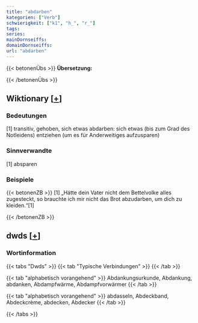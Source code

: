 ```yaml
---
title: "abdarben"
kategorien: ["Verb"]
schwierigkeit: ["k1", "h_", "r_"]
tags:
series:
mainDornseiffs:
domainDornseiffs:
url: "abdarben"
---
```


{{< betonenÜbs >}}
**Übersetzung:**  
  
{{< /betonenÜbs >}}

## Wiktionary [[+](https://de.wiktionary.org/wiki/abdarben)]

### Bedeutungen
[1] transitiv, gehoben, sich etwas abdarben: sich etwas (bis zum Grad des Notleidens) entziehen (um es für Anderweitiges aufzusparen)  

### Sinnverwandte
[1] absparen  

### Beispiele
{{< betonenZB >}}
[1] „Hätte dein Vater nicht dem Bettelvolke alles zugesteckt, so brauchte ich mir nicht das Brot abzudarben, um dich zu kleiden.“[1]  

{{< /betonenZB >}}


## dwds [[+](https://www.dwds.de/wb/abdarben)]

### Wortinformation
{{< tabs "Dwds" >}}
{{< tab "Typische Verbindungen" >}}
{{< /tab >}}

{{< tab "alphabetisch vorangehend" >}}
Abdankungsurkunde, Abdankung, abdanken, Abdampfwärme, Abdampfvorwärmer
{{< /tab >}}

{{< tab "alphabetisch vorangehend" >}}
abdasseln, Abdeckband, Abdeckcrème, abdecken, Abdecker
{{< /tab >}}

{{< /tabs >}}

